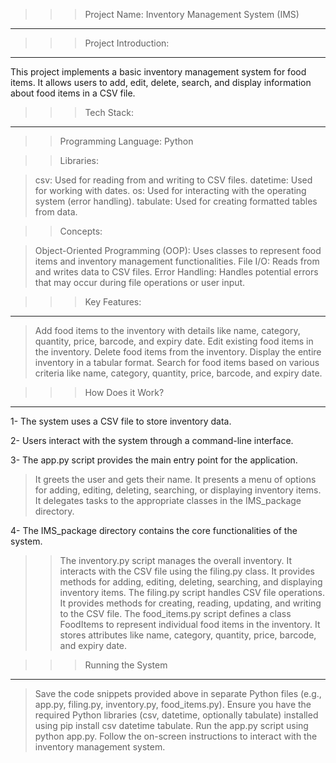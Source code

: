 >>> Project Name: Inventory Management System (IMS)
-----------------
>>> Project Introduction:
--------------------------
This project implements a basic inventory management system for food items. 
It allows users to add, edit, delete, search, and display information about food items in a CSV file.

>>> Tech Stack:
----------------
>> Programming Language: Python

>> Libraries:

> csv: Used for reading from and writing to CSV files.
> datetime: Used for working with dates.
> os: Used for interacting with the operating system (error handling).
> tabulate: Used for creating formatted tables from data.

>> Concepts:

> Object-Oriented Programming (OOP): Uses classes to represent food items and inventory management functionalities.
> File I/O: Reads from and writes data to CSV files.
> Error Handling: Handles potential errors that may occur during file operations or user input.

>>> Key Features:
------------------
> Add food items to the inventory with details like name, category, quantity, price, barcode, and expiry date.
> Edit existing food items in the inventory.
> Delete food items from the inventory.
> Display the entire inventory in a tabular format.
> Search for food items based on various criteria like name, category, quantity, price, barcode, and expiry date.

>>>How Does it Work?
--------------------
1- The system uses a CSV file to store inventory data.

2- Users interact with the system through a command-line interface.

3- The app.py script provides the main entry point for the application.
> It greets the user and gets their name.
> It presents a menu of options for adding, editing, deleting, searching, or displaying inventory items.
> It delegates tasks to the appropriate classes in the IMS_package directory.

4- The IMS_package directory contains the core functionalities of the system.
>> The inventory.py script manages the overall inventory.
   > It interacts with the CSV file using the filing.py class.
   > It provides methods for adding, editing, deleting, searching, and displaying inventory items.
>> The filing.py script handles CSV file operations.
   > It provides methods for creating, reading, updating, and writing to the CSV file.
>> The food_items.py script defines a class FoodItems to represent individual food items in the inventory.
   > It stores attributes like name, category, quantity, price, barcode, and expiry date.

>>> Running the System
-----------------------
> Save the code snippets provided above in separate Python files (e.g., app.py, filing.py, inventory.py, food_items.py).
> Ensure you have the required Python libraries (csv, datetime, optionally tabulate) installed using pip install csv datetime tabulate.
> Run the app.py script using python app.py.
> Follow the on-screen instructions to interact with the inventory management system.
